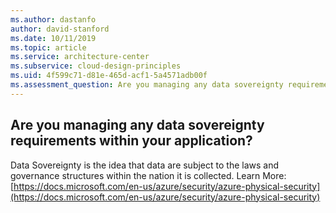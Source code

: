 ```yaml
---
ms.author: dastanfo
author: david-stanford
ms.date: 10/11/2019
ms.topic: article
ms.service: architecture-center
ms.subservice: cloud-design-principles
ms.uid: 4f599c71-d81e-465d-acf1-5a4571adb00f
ms.assessment_question: Are you managing any data sovereignty requirements within your application?
---
```

## Are you managing any data sovereignty requirements within your application?

Data Sovereignty is the idea that data are subject to the laws and governance structures within the nation it is collected. Learn More: [https://docs.microsoft.com/en-us/azure/security/azure-physical-security](https://docs.microsoft.com/en-us/azure/security/azure-physical-security)
